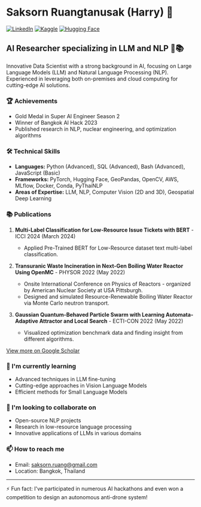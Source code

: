 # Saksorn Ruangtanusak (Harry) 👋

[![LinkedIn](https://img.shields.io/badge/LinkedIn-0077B5?style=for-the-badge&logo=linkedin&logoColor=white)](https://www.linkedin.com/in/saksorn)
[![Kaggle](https://img.shields.io/badge/Kaggle-20BEFF?style=for-the-badge&logo=Kaggle&logoColor=white)](https://www.kaggle.com/saksornh)
[![Hugging Face](https://img.shields.io/badge/🤗%20Hugging%20Face-ffbf00?style=for-the-badge)](https://huggingface.co/saksornr)

## AI Researcher specializing in LLM and NLP 🤖📚

Innovative Data Scientist with a strong background in AI, focusing on Large Language Models (LLM) and Natural Language Processing (NLP). Experienced in leveraging both on-premises and cloud computing for cutting-edge AI solutions.

### 🏆 Achievements
- Gold Medal in Super AI Engineer Season 2
- Winner of Bangkok AI Hack 2023
- Published research in NLP, nuclear engineering, and optimization algorithms

### 🛠 Technical Skills
- **Languages:** Python (Advanced), SQL (Advanced), Bash (Advanced), JavaScript (Basic)
- **Frameworks:** PyTorch, Hugging Face, GeoPandas, OpenCV, AWS, MLflow, Docker, Conda, PyThaiNLP
- **Areas of Expertise:** LLM, NLP, Computer Vision (2D and 3D), Geospatial Deep Learning

### 📚 Publications
1. **Multi-Label Classification for Low-Resource Issue Tickets with BERT** - ICCI 2024 (March 2024)
   - Applied Pre-Trained BERT for Low-Resource dataset text multi-label classification.

2. **Transuranic Waste Incineration in Next-Gen Boiling Water Reactor Using OpenMC** - PHYSOR 2022 (May 2022)
   - Onsite International Conference on Physics of Reactors - organized by American Nuclear Society at USA Pittsburgh.
   - Designed and simulated Resource-Renewable Boiling Water Reactor via Monte Carlo neutron transport.

3. **Gaussian Quantum-Behaved Particle Swarm with Learning Automata-Adaptive Attractor and Local Search** - ECTI-CON 2022 (May 2022)
   - Visualized optimization benchmark data and finding insight from different algorithms.

[View more on Google Scholar](https://scholar.google.com/citations?user=YOURID)

### 🌱 I'm currently learning
- Advanced techniques in LLM fine-tuning
- Cutting-edge approaches in Vision Language Models
- Efficient methods for Small Language Models

### 👯 I'm looking to collaborate on
- Open-source NLP projects
- Research in low-resource language processing
- Innovative applications of LLMs in various domains

### 📫 How to reach me
- Email: saksorn.ruang@gmail.com
- Location: Bangkok, Thailand

---

⚡ Fun fact: I've participated in numerous AI hackathons and even won a competition to design an autonomous anti-drone system!
